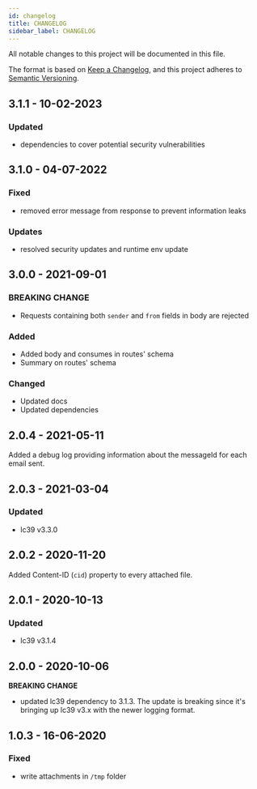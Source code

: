 ```yaml
---
id: changelog
title: CHANGELOG
sidebar_label: CHANGELOG
---
```

All notable changes to this project will be documented in this file.

The format is based on [Keep a Changelog](https://keepachangelog.com/en/1.0.0/),
and this project adheres to [Semantic Versioning](https://semver.org/spec/v2.0.0.html).

## 3.1.1 - 10-02-2023

### Updated

- dependencies to cover potential security vulnerabilities

## 3.1.0 - 04-07-2022

### Fixed

- removed error message from response to prevent information leaks

### Updates

- resolved security updates and runtime env update

## 3.0.0 - 2021-09-01

### BREAKING CHANGE

- Requests containing both `sender` and `from` fields in body are rejected

### Added

- Added body and consumes in routes' schema
- Summary on routes' schema

### Changed

- Updated docs
- Updated dependencies

## 2.0.4 - 2021-05-11

Added a debug log providing information about the messageId for each email sent.

## 2.0.3 - 2021-03-04

### Updated

- lc39 v3.3.0

## 2.0.2 - 2020-11-20

Added Content-ID (`cid`) property to every attached file.

## 2.0.1 - 2020-10-13

### Updated

- lc39 v3.1.4

## 2.0.0 - 2020-10-06

**BREAKING CHANGE**

- updated lc39 dependency to 3.1.3. The update is breaking since it's bringing up lc39 v3.x with the newer logging format.

## 1.0.3 - 16-06-2020

### Fixed

- write attachments in `/tmp` folder
